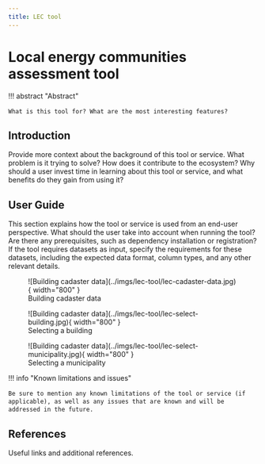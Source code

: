 ```yaml
---
title: LEC tool
---
```


# Local energy communities assessment tool

!!! abstract "Abstract"

    What is this tool for? What are the most interesting features?

## Introduction

Provide more context about the background of this tool or service. What problem is it trying to solve? How does it contribute to the ecosystem? Why should a user invest time in learning about this tool or service, and what benefits do they gain from using it?

## User Guide

This section explains how the tool or service is used from an end-user perspective. What should the user take into account when running the tool? Are there any prerequisites, such as dependency installation or registration? If the tool requires datasets as input, specify the requirements for these datasets, including the expected data format, column types, and any other relevant details.

<figure markdown="span">
  ![Building cadaster data](../imgs/lec-tool/lec-cadaster-data.jpg){ width="800" }
  <figcaption>Building cadaster data</figcaption>
</figure>

<figure markdown="span">
  ![Building cadaster data](../imgs/lec-tool/lec-select-building.jpg){ width="800" }
  <figcaption>Selecting a building</figcaption>
</figure>

<figure markdown="span">
  ![Building cadaster data](../imgs/lec-tool/lec-select-municipality.jpg){ width="800" }
  <figcaption>Selecting a municipality</figcaption>
</figure>

!!! info "Known limitations and issues"

    Be sure to mention any known limitations of the tool or service (if applicable), as well as any issues that are known and will be addressed in the future.

## References

Useful links and additional references.
